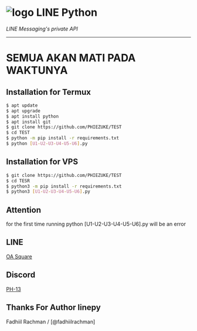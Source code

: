 # ![logo](LINE-sm.png) LINE Python

*LINE Messaging's private API*

----

# SEMUA AKAN MATI PADA WAKTUNYA

## Installation for Termux

```sh
$ apt update
$ apt upgrade
$ apt install python
$ apt install git
$ git clone https://github.com/PHIEZUKE/TEST
$ cd TEST
$ python -m pip install -r requirements.txt
$ python [U1-U2-U3-U4-U5-U6].py
```

## Installation for VPS

```sh
$ git clone https://github.com/PHIEZUKE/TEST
$ cd TESR
$ python3 -m pip install -r requirements.txt
$ python3 [U1-U2-U3-U4-U5-U6].py
```

## Attention

for the first time running python [U1-U2-U3-U4-U5-U6].py will be an error

## LINE
[OA Square](https://line.me/ti/p/~qqo7303u)

## Discord
[PH-13](https://discord.gg/5jsqutF)

## Thanks For Author linepy
Fadhiil Rachman / [@fadhiilrachman]

